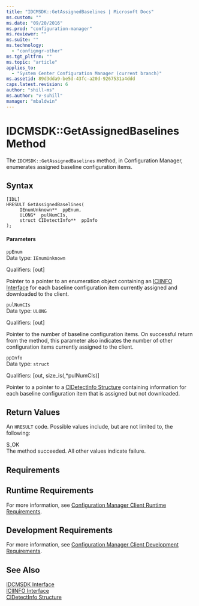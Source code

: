 ```yaml
---
title: "IDCMSDK::GetAssignedBaselines | Microsoft Docs"
ms.custom: ""
ms.date: "09/20/2016"
ms.prod: "configuration-manager"
ms.reviewer: ""
ms.suite: ""
ms.technology:
  - "configmgr-other"
ms.tgt_pltfrm: ""
ms.topic: "article"
applies_to:
  - "System Center Configuration Manager (current branch)"
ms.assetid: 89d3dda9-be5d-43fc-a20d-9267531a4ddd
caps.latest.revision: 6
author: "shill-ms"
ms.author: "v-suhill"
manager: "mbaldwin"
---
```

# IDCMSDK::GetAssignedBaselines Method
The `IDCMSDK::GetAssignedBaselines` method, in Configuration Manager, enumerates assigned baseline configuration items.  

## Syntax  

```  
[IDL]  
HRESULT GetAssignedBaselines(  
     IEnumUnknown**  ppEnum,  
     ULONG*  pulNumCIs,  
     struct CIDetectInfo**  ppInfo  
);  
```  

#### Parameters  
 `ppEnum`  
 Data type: `IEnumUnknown`  

 Qualifiers: [out]  

 Pointer to a pointer to an enumeration object containing an [ICIINFO Interface](../../../../../develop/reference/core/clients/client-classes/iciinfo-interface.md) for each baseline configuration item currently assigned and downloaded to the client.  

 `pulNumCIs`  
 Data type: `ULONG`  

 Qualifiers: [out]  

 Pointer to the number of baseline configuration items. On successful return from the method, this parameter also indicates the number of other configuration items currently assigned to the client.  

 `ppInfo`  
 Data type: `struct`  

 Qualifiers: [out, size_is(,*pulNumCIs)]  

 Pointer to a pointer to a [CIDetectInfo Structure](../../../../../develop/reference/core/clients/client-classes/cidetectinfo-structure.md) containing information for each baseline configuration item that is assigned but not downloaded.  

## Return Values  
 An `HRESULT` code. Possible values include, but are not limited to, the following:  

 S_OK  
 The method succeeded. All other values indicate failure.  

## Requirements  

## Runtime Requirements  
 For more information, see [Configuration Manager Client Runtime Requirements](../../../../../develop/core/reqs/client-runtime-requirements.md).  

## Development Requirements  
 For more information, see [Configuration Manager Client Development Requirements](../../../../../develop/core/reqs/client-development-requirements.md).  

## See Also  
 [IDCMSDK Interface](../../../../../develop/reference/core/clients/client-classes/idcmsdk-interface.md)   
 [ICIINFO Interface](../../../../../develop/reference/core/clients/client-classes/iciinfo-interface.md)   
 [CIDetectInfo Structure](../../../../../develop/reference/core/clients/client-classes/cidetectinfo-structure.md)
